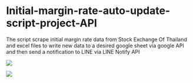 # Initial-margin-rate-auto-update-script-project-API
The script scrape initial margin rate data from Stock Exchange Of Thailand and excel files to write new data to a desired google sheet via google API and then send a notification to LINE via LINE Notify API

![](page0.png)

![](page1.png)
